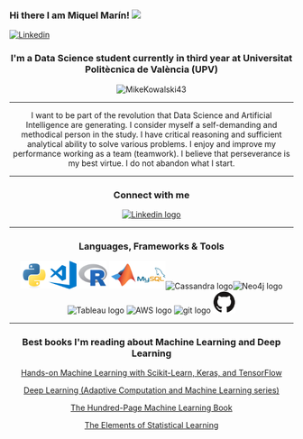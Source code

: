 ### Hi there I am **Miquel Marín**!  <img src="https://raw.githubusercontent.com/MartinHeinz/MartinHeinz/master/wave.gif" width="30px"> 

[![Linkedin](https://img.shields.io/badge/-LinkedIn-blue?style=flat&logo=Linkedin&logoColor=white&link=https://www.linkedin.com/in/miquel-marin-colome/)](https://www.linkedin.com/in/miquel-marin-colome/)

<h3 align="center">I'm a Data Science student currently in third year at Universitat Politècnica de València (UPV)</h3>

<p align="center"> <img src="https://komarev.com/ghpvc/?username=MikeKowalski43" alt="MikeKowalski43" /> </p>

---

<p align="center">
I want to be part of the revolution that Data Science and Artificial Intelligence are generating. I consider myself a self-demanding and methodical person in the study. I have critical reasoning and sufficient analytical ability to solve various problems. I enjoy and improve my performance working as a team (teamwork). I believe that perseverance is my best virtue. I do not abandon what I start.
</p>

---

<h3 align="center">Connect with me</h3>

<p align="center">
<a href="https://www.linkedin.com/in/miquel-marin-colome/" rel="nonfollow"> 
  <img src="https://cdn.worldvectorlogo.com/logos/linkedin-icon-2.svg" alt="Linkedin logo" width="50" height="40">
</a>
</p>


--- 
<h3 align="center">Languages, Frameworks & Tools</h3>


<p align="center">
<img src="https://github.com/devicons/devicon/blob/master/icons/python/python-original.svg" alt="Python logo" width="50" height="50"><img src="https://raw.githubusercontent.com/github/explore/80688e429a7d4ef2fca1e82350fe8e3517d3494d/topics/visual-studio-code/visual-studio-code.png" alt="VsCode logo" width="50" height="50"> <img src="https://github.com/devicons/devicon/blob/master/icons/r/r-original.svg" alt="R logo" width="50" height="50"> <img src="https://github.com/devicons/devicon/blob/master/icons/matlab/matlab-original.svg" alt="Matlab logo" width="50" height="50"><img src="https://github.com/devicons/devicon/blob/master/icons/mysql/mysql-original-wordmark.svg" alt="mysql logo" width="50" height="50"><img src="https://cdn.worldvectorlogo.com/logos/cassandra.svg" alt="Cassandra logo" width="50" height="40"><img src="https://cdn.worldvectorlogo.com/logos/neo4j.svg" alt="Neo4j logo" width="50" height="40"><img src="https://cdn.worldvectorlogo.com/logos/tableau-software.svg" alt="Tableau logo" width="50" height="42"> <img src="https://cdn.worldvectorlogo.com/logos/amazon-web-services-2.svg" alt="AWS logo" width="50" height="50">   <img src="https://cdn.worldvectorlogo.com/logos/git-icon.svg" alt="git logo" width="40" height="40"> <img src="https://github.com/devicons/devicon/blob/master/icons/github/github-original.svg" alt="github logo" width="40" height="40">
</p>

---

<h3 align="center"> Best books I'm reading about Machine Learning and Deep Learning</h3>

<p align="center">
<a href="https://www.amazon.es/Hands-Machine-Learning-Scikit-Learn-TensorFlow/dp/1492032646" rel="nonfollow"> Hands-on Machine Learning with Scikit-Learn, Keras, and TensorFlow</a></p>
<p align="center"><a href="https://www.amazon.es/Deep-Learning-Ian-Goodfellow/dp/0262035618" rel="nonfollow"> Deep Learning (Adaptive Computation and Machine Learning series)</a></p>
<p align="center"><a href="https://www.amazon.com/gp/product/1999579518/ref=as_li_tl?ie=UTF8&camp=1789&creative=9325&creativeASIN=1999579518&linkCode=as2&tag=themlbook-20&linkId=012a51085af753d857de22e9e5d6ae30" rel="nonfollow">The Hundred-Page Machine Learning Book</a></p>
<p align="center"><a href="https://web.stanford.edu/~hastie/ElemStatLearn/" rel="nonfollow">The Elements of Statistical Learning</a></p>


<!--
**MikeKowalski43/MikeKowalski43** is a ✨ _special_ ✨ repository because its `README.md` (this file) appears on your GitHub profile.

Here are some ideas to get you started:

- 🔭 I’m currently working on ...
- 🌱 I’m currently learning ...
- 👯 I’m looking to collaborate on ...
- 🤔 I’m looking for help with ...
- 💬 Ask me about ...
- 📫 How to reach me: ...
- 😄 Pronouns: ...
- ⚡ Fun fact: ...
-->
